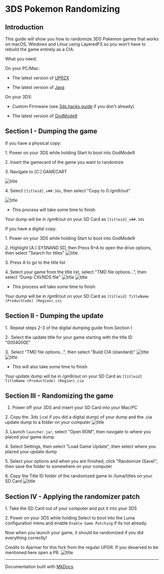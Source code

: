 
3DS Pokemon Randomizing 
=======================

Introduction
------------

This guide will show you how to randomize 3DS Pokemon games that works
on macOS, Windows and Linux using LayeredFS so you won't have to rebuild
the game entirely as a CIA.

What you need:

On your PC/Mac:

-   The latest version of
    [UPRZX](https://github.com/Ajarmar/universal-pokemon-randomizer-zx/releases)

-   The latest version of [Java](https://www.java.com/en/download/)

On your 3DS:

-   Custom Firmware (see [3ds.hacks.guide](https://3ds.hacks.guide) if
    you don't already)

-   The latest version of
    [GodMode9](https://github.com/d0k3/GodMode9/releases/tag/v1.9.2pre1)

Section I - Dumping the game
----------------------------

If you have a physical copy:

​1. Power on your 3DS while holding Start to boot into GodMode9

​2. Insert the gamecard of the game you want to randomize

​3. Navigate to [C:] GAMECART

![title](../Images/gamecarddump.png)

​4. Select `[titleid]_v##.3ds`, then select "Copy to 0:/gm9/out"

![title](../Images/gamecardgm9cpy.png)

-   This process will take some time to finish

Your dump will be in /gm9/out on your SD Card as `[titleid]_v##.3ds`

If you have a digital copy:

​1. Power on your 3DS while holding Start to boot into GodMode9

​2. Highlight [A:] SYSNAND SD, then Press R+A to open the drive options,
then select "Search for titles" ![title](../Images/digitaldump.png)

​3. Press A to go to the title list

​4. Select your game from the title list, select "TMD file options...",
then select "Dump CXI/NDS file" ![title](../Images/titlelistbase.png)
![title](../Images/digitalcxi.png)

-   This process will take some time to finish

Your dump will be in /gm9/out on your SD Card as
`[titleid] TitleName (ProductCode) (Region).cxi`

Section II - Dumping the update
-------------------------------

​1. Repeat steps 2-3 of the digital dumping guide from Section I

​2. Select the update title for your game starting with the title ID
"0004000E"

3. Select "TMD file options...", then select "Build CIA (standard)"
![title](../Images/updtmd.png) ![title](../Images/updcia.png)

-   This will also take some time to finish

Your update dump will be in /gm9/out on your SD Card as
`[titleid] TitleName (ProductCode) (Region).cia`

Section III - Randomizing the game
----------------------------------

1.  Power off your 3DS and insert your SD Card into your Mac/PC

​2. Copy the .3ds (.cxi if you did a digital dump) of your dump and the
.cia update dump to a folder on your computer
![title](../Images/copydump.PNG)

​3. Launch `launcher.jar`, select "Open ROM", then navigate to where
you placed your game dump

​4. Select Settings, then select "Load Game Update", then select where
you placed your update dump

​5. Select your options and when you are finished, click "Randomize
(Save)", then save the folder to somewhere on your computer

​6. Copy the Title ID folder of the randomized game to /luma/titles on
your SD Card ![title](../Images/layeredfs.PNG)

Section IV - Applying the randomizer patch
------------------------------------------

​1. Take the SD Card out of your computer and put it into your 3DS

​2. Power on your 3DS while holding Select to boot into the Luma
configuration menu and enable `Enable Game Patching` if its not already.

Now when you launch your game, it should be randomized if you did
everything correctly!

Credits to Ajarmar for this fork from the regular UPGR. If you deserved
to be mentioned here open a PR. ![title](../Images/randomizes.gif)

* * * * *

Documentation built with [MkDocs](https://www.mkdocs.org/).

